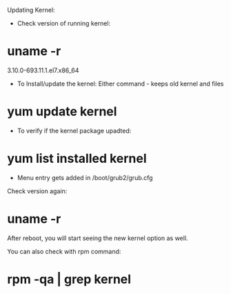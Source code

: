 Updating Kernel: 


- Check version of running kernel: 

# uname -r
3.10.0-693.11.1.el7.x86_64


- To Install/update the kernel: 
Either command - keeps old kernel and files


# yum update kernel

- To verify if the kernel package upadted: 
# yum list installed kernel


- Menu entry gets added in /boot/grub2/grub.cfg

Check version again: 
# uname -r

After reboot, you will start seeing the new kernel
option as well.

You can also check with rpm command:
# rpm -qa | grep kernel





